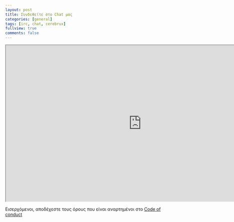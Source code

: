 ```yaml
---
layout: post
title: Συνδεθείτε στο Chat μας
categories: [general]
tags: [irc, chat, cerebrux]
fullview: true
comments: false
---
```


<iframe src="https://webchat.freenode.net?channels=%23cerebrux&uio=d4" width="866" height="500"></iframe>

Εισερχόμενοι, αποδέχεστε τους όρους που είναι αναρτημένοι στο [Code of conduct](https://cerebrux.net/code-of-conduct/)
